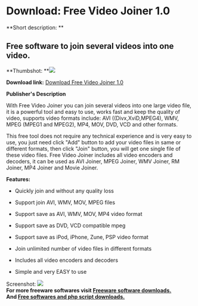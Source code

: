 # Download: Free Video Joiner 1.0

**Short description: **

## Free software to join several videos into one video.

  
**Thumbshot: **![](http://www.freewarefiles.com/screenshot/freevidjnr1_md.gif)   
  
**Download link:** [Download Free Video Joiner 1.0](http://freesoftwares.boysofts.com/Free-Video-Joiner_program_45504.html)  
  

**Publisher's Description**  
  

With Free Video Joiner you can join several videos into one large video file,
it is a powerful tool and easy to use, works fast and keep the quality of
video, supports video formats include: AVI ((Divx,XviD,MPEG4), WMV, MPEG
(MPEG1 and MPEG2), MP4, MOV, DVD, VCD and other formats.

This free tool does not require any technical experience and is very easy to
use, you just need click "Add" button to add your video files in same or
different formats, then click "Join" button, you will get one single file of
these video files. Free Video Joiner includes all video encoders and decoders,
it can be used as AVI Joiner, MPEG Joiner, WMV Joiner, RM Joiner, MP4 Joiner
and Movie Joiner.

**Features:**

  * Quickly join and without any quality loss   

  * Support join AVI, WMV, MOV, MPEG files   

  * Support save as AVI, WMV, MOV, MP4 video format   

  * Support save as DVD, VCD compatible mpeg   

  * Support save as iPod, iPhone, Zune, PSP video format   

  * Join unlimited number of video files in different formats   

  * Includes all video encoders and decoders   

  * Simple and very EASY to use 

  
  
Screenshot: ![](http://www.freewarefiles.com/screenshot/freevidjnr1.gif)  
**For more freeware softwares visit [Freeware software downloads.](http://freesoftwares.boysofts.com/)**   
**And [Free softwares and php script downloads.](http://www.boysofts.com/)**

